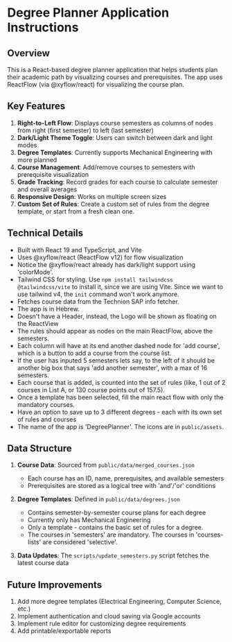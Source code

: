 # Degree Planner Application Instructions

## Overview
This is a React-based degree planner application that helps students plan their academic path by visualizing courses and prerequisites. The app uses ReactFlow (via @xyflow/react) for visualizing the course plan.

## Key Features
1. **Right-to-Left Flow**: Displays course semesters as columns of nodes from right (first semester) to left (last semester)
2. **Dark/Light Theme Toggle**: Users can switch between dark and light modes
3. **Degree Templates**: Currently supports Mechanical Engineering with more planned
4. **Course Management**: Add/remove courses to semesters with prerequisite visualization
5. **Grade Tracking**: Record grades for each course to calculate semester and overall averages
6. **Responsive Design**: Works on multiple screen sizes
7. **Custom Set of Rules**: Create a custom set of rules from the degree template, or start from a fresh clean one.

## Technical Details
- Built with React 19 and TypeScript, and Vite
- Uses @xyflow/react (ReactFlow v12) for flow visualization
- Notice the @xyflow/react already has dark/light support using 'colorMode'.
- Tailwind CSS for styling. Use `npm install tailwindcss @tailwindcss/vite` to install it, since we are using Vite. Since we want to use tailwind v4, the `init` command won't work anymore.
- Fetches course data from the Technion SAP info fetcher.
- The app is in Hebrew.
- Doesn't have a Header, instead, the Logo will be shown as floating on the ReactView
- The rules should appear as nodes on the main ReactFlow, above the semesters.
- Each column will have at its end another dashed node for 'add course', which is a button to add a course from the course list.
- If the user has inputed 5 semesters lets say, to the left of it should be another big box that says 'add another semester', with a max of 16 semesters.
- Each course that is added, is counted into the set of rules (like, 1 out of 2 courses in List A, or 130 course points out of 157.5).
- Once a template has been selected, fill the main react flow with only the mandatory courses.
- Have an option to save up to 3 different degrees - each with its own set of rules and courses
- The name of the app is 'DegreePlanner'. The icons are in `public/assets`.

## Data Structure
1. **Course Data**: Sourced from `public/data/merged_courses.json`
   - Each course has an ID, name, prerequisites, and available semesters
   - Prerequisites are stored as a logical tree with 'and'/'or' conditions

2. **Degree Templates**: Defined in `public/data/degrees.json`
   - Contains semester-by-semester course plans for each degree
   - Currently only has Mechanical Engineering
   - Only a template - contains the basic set of rules for a degree.
   - The courses in 'semesters' are mandatory. The courses in 'courses-lists' are considered 'selective'.

3. **Data Updates**: The `scripts/update_semesters.py` script fetches the latest course data

## Future Improvements
1. Add more degree templates (Electrical Engineering, Computer Science, etc.)
2. Implement authentication and cloud saving via Google accounts
4. Implement rule editor for customizing degree requirements
5. Add printable/exportable reports